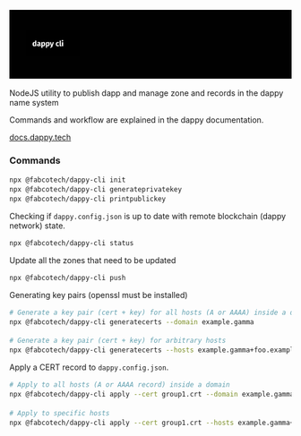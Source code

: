 ![dappy cli large image](https://raw.githubusercontent.com/fabcotech/dappy-cli/master/assets/dappycli.jpg)

NodeJS utility to publish dapp and manage zone and records in the dappy name system

Commands and workflow are explained in the dappy documentation.

[docs.dappy.tech](https://docs.dappy.tech/)

### Commands

```sh
npx @fabcotech/dappy-cli init
npx @fabcotech/dappy-cli generateprivatekey
npx @fabcotech/dappy-cli printpublickey
```

Checking if `dappy.config.json` is up to date with remote blockchain (dappy network) state.

```sh
npx @fabcotech/dappy-cli status
```

Update all the zones that need to be updated

```sh
npx @fabcotech/dappy-cli push
```

Generating key pairs (openssl must be installed)

```sh
# Generate a key pair (cert + key) for all hosts (A or AAAA) inside a domain
npx @fabcotech/dappy-cli generatecerts --domain example.gamma

# Generate a key pair (cert + key) for arbitrary hosts
npx @fabcotech/dappy-cli generatecerts --hosts example.gamma+foo.example.gamma+another.gamma
```

Apply a CERT record to `dappy.config.json`.

```sh
# Apply to all hosts (A or AAAA record) inside a domain
npx @fabcotech/dappy-cli apply --cert group1.crt --domain example.gamma

# Apply to specific hosts
npx @fabcotech/dappy-cli apply --cert group1.crt --hosts example.gamma+foo.example.gamma+another.gamma
```
